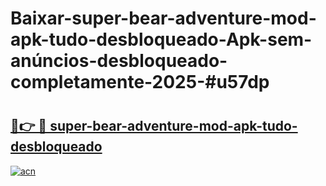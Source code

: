 # Baixar-super-bear-adventure-mod-apk-tudo-desbloqueado-Apk-sem-anúncios-desbloqueado-completamente-2025-#u57dp

# <h2><a href="https://ainizakaria.my?title=super-bear-adventure-mod-apk-tudo-desbloqueado&ref=24M">🔗👉 🔴 super-bear-adventure-mod-apk-tudo-desbloqueado</a></h2>

[![acn](https://github.com/user-attachments/assets/0f9c940e-d8b0-45ae-aac7-cd30a18b3e1c)](https://ainizakaria.my?title=super-bear-adventure-mod-apk-tudo-desbloqueado&ref=24M)

